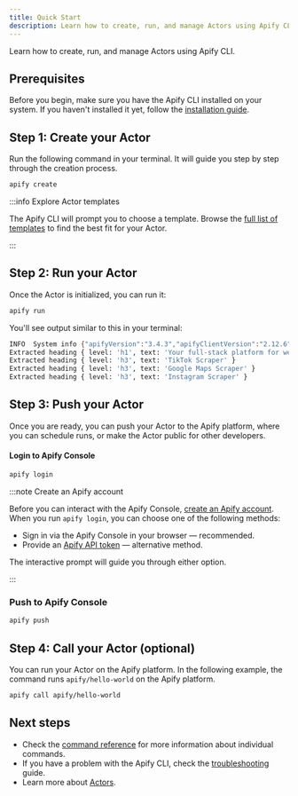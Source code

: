 ```yaml
---
title: Quick Start
description: Learn how to create, run, and manage Actors using Apify CLI.
---
```


Learn how to create, run, and manage Actors using Apify CLI.

## Prerequisites

Before you begin, make sure you have the Apify CLI installed on your system. If you haven't installed it yet, follow the [installation guide](./installation.md).

## Step 1: Create your Actor

Run the following command in your terminal. It will guide you step by step through the creation process.

```bash
apify create
```

:::info Explore Actor templates

The Apify CLI will prompt you to choose a template. Browse the [full list of templates](https://apify.com/templates) to find the best fit for your Actor.

:::

## Step 2: Run your Actor

Once the Actor is initialized, you can run it:

```bash
apify run
```

You'll see output similar to this in your terminal:

```bash showLineNumbers
INFO  System info {"apifyVersion":"3.4.3","apifyClientVersion":"2.12.6","crawleeVersion":"3.13.10","osType":"Darwin","nodeVersion":"v22.17.0"}
Extracted heading { level: 'h1', text: 'Your full‑stack platform for web scraping' }
Extracted heading { level: 'h3', text: 'TikTok Scraper' }
Extracted heading { level: 'h3', text: 'Google Maps Scraper' }
Extracted heading { level: 'h3', text: 'Instagram Scraper' }
```

## Step 3: Push your Actor

Once you are ready, you can push your Actor to the Apify platform, where you can schedule runs, or make the Actor public for other developers.

#### Login to Apify Console

```bash
apify login
```

:::note Create an Apify account

Before you can interact with the Apify Console, [create an Apify account](https://console.apify.com/).
When you run `apify login`, you can choose one of the following methods:

- Sign in via the Apify Console in your browser — recommended.
- Provide an [Apify API token](https://console.apify.com/settings/integrations) — alternative method.

The interactive prompt will guide you through either option.

:::

### Push to Apify Console

```bash
apify push
```

## Step 4: Call your Actor (optional)

You can run your Actor on the Apify platform. In the following example, the command runs `apify/hello-world` on the Apify platform.

```bash
apify call apify/hello-world
```

## Next steps

- Check the [command reference](./reference.md) for more information about individual commands.
- If you have a problem with the Apify CLI, check the [troubleshooting](./troubleshooting.md) guide.
- Learn more about [Actors](https://docs.apify.com/platform/actors).
